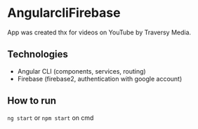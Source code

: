 # AngularcliFirebase

App was created thx for videos on YouTube by Traversy Media.

## Technologies
- Angular CLI (components, services, routing)
- Firebase (firebase2, authentication with google acсount)

## How to run
`ng start` or `npm start` on cmd

